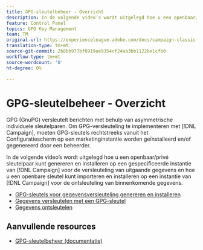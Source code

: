 ```yaml
---
title: GPG-sleutelbeheer - Overzicht
description: In de volgende video’s wordt uitgelegd hoe u een openbaar/privé sleutelpaar kunt genereren en installeren op een gespecificeerde instantie van Campaign voor de versleuteling van uitgaande gegevens en hoe u een openbare sleutel kunt importeren en installeren op een instantie van Campaign voor de ontsleuteling van binnenkomende gegevens.
feature: Control Panel
topics: GPG Key Management
team: TM
original-url: https://experienceleague.adobe.com/docs/campaign-classic-learn/tutorials/administrating/control-panel-acc/gpg-key-management/gpg-key-management-overview.html
translation-type: tm+mt
source-git-commit: 2b8bb977bf8919ae9354cf24aa3bb1122be1cfb0
workflow-type: tm+mt
source-wordcount: '0'
ht-degree: 0%

---
```



# GPG-sleutelbeheer - Overzicht

GPG (GnuPG) versleutelt berichten met behulp van asymmetrische individuele sleutelparen. Om GPG-versleuteling te implementeren met [!DNL Campaign], moeten GPG-sleutels rechtstreeks vanuit het Configuratiescherm op een marketinginstantie worden geïnstalleerd en/of gegenereerd door een beheerder.

In de volgende video’s wordt uitgelegd hoe u een openbaar/privé sleutelpaar kunt genereren en installeren op een gespecificeerde instantie van [!DNL Campaign] voor de versleuteling van uitgaande gegevens en hoe u een openbare sleutel kunt importeren en installeren op een instantie van [!DNL Campaign] voor de ontsleuteling van binnenkomende gegevens.

* [GPG-sleutels voor gegevensversleuteling genereren en installeren](./generating-and-installing-gpg-keys-for-data-encryption.md)
* [Gegevens versleutelen met een GPG-sleutel](./using-a-gpg-key-to-encrypt-data.md)
* [Gegevens ontsleutelen](./decrypting-data.md)

## Aanvullende resources

* [GPG-sleutelbeheer (documentatie)](https://docs.adobe.com/content/help/nl-NL/control-panel/using/instances-settings/gpg-keys-management.html)
